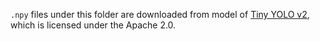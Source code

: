 `.npy` files under this folder are downloaded from model of [Tiny YOLO v2](https://github.com/onnx/models/blob/master/vision/object_detection_segmentation/tiny-yolov2/model/tinyyolov2-8.tar.gz), which is licensed under the Apache 2.0.